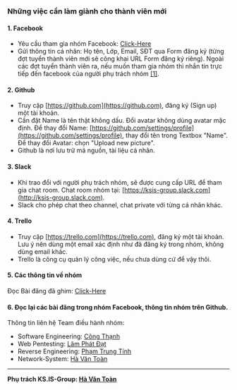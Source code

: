 ### Những việc cần làm giành cho thành viên mới

#### 1. Facebook

- Yêu cầu tham gia nhóm Facebook: [Click-Here](https://www.facebook.com/groups/kmasouth.is/)
- Gửi thông tin cá nhân: Họ tên, Lớp, Email, SĐT qua Form đăng ký (từng đợt tuyển thành viên mới sẽ công khai URL Form đăng ký riêng). Ngoài các đợt tuyển thành viên ra, nếu muốn tham gia nhóm thì nhắn tin trực tiếp đến facebook của người phụ trách nhóm [[1]](#chu-ky).

#### 2. Github

- Truy cập [https://github.com](https://github.com), đăng ký (Sign up) một tài khoản.
- Cần đặt Name là tên thật không dấu. Đổi avatar không dùng avatar mặc định. Để thay đổi Name: [https://github.com/settings/profile](https://github.com/settings/profile), thay đổi tên trong Textbox "Name". Để thay đổi Avatar: chọn "Upload new picture".
- Github là nơi lưu trữ mã nguồn, tài liệu cá nhân.

#### 3. Slack

- Khi trao đổi với người phụ trách nhóm, sẽ được cung cấp URL để tham gia chat room. Chat room nhóm tại: [https://ksis-group.slack.com](http://ksis-group.slack.com).
- Slack cho phép chat theo channel, chat private với từng cá nhân khác.

#### 4. Trello

- Truy cập [https://trello.com](https://trello.com), đăng ký một tài khoản. Lưu ý nên dùng một email xác định như đã đăng ký trong nhóm, không dùng email khác.
- Trello là công cụ quản lý công việc, nếu chưa dùng cứ để vậy thôi.

#### 5. Các thông tin về nhóm

Đọc Bài đăng đã ghim: [Click-Here](https://www.facebook.com/groups/kmasouth.is/permalink/1694066777580026/)

#### 6. Đọc lại các bài đăng trong nhóm Facebook, thông tin nhóm trên Github.

Thông tin liên hệ Team điều hành nhóm:

- Software Engineering: [Công Thạnh](#)
- Web Pentesting: [Lâm Phát Đạt](#)
- Reverse Engineering: [Phạm Trung Tính](#)
- Network-System: [Hà Văn Toàn](#)

---

<a name="chu-ky"></a>
**Phụ trách KS.IS-Group: [Hà Văn Toàn](#)**
